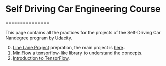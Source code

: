 # Self Driving Car Engineering Course
===============

This page contains all the practices for the projects of the Self-Driving Car Nandegree program by [Udacity](https://www.udacity.com/drive).

0. [Line Lane Project](https://github.com/yosoufe/SDC_flow/blob/master/Lane%20Detection.ipynb) prepration, the main project is [here](https://github.com/yosoufe/CarND-LaneLines-P1).
0. [MiniFlow](https://github.com/yosoufe/SDC_flow/blob/master/Miniflow.ipynb) a tensorflow-like library to understand the concepts.
0. [Introduction to TensorFlow](https://github.com/yosoufe/SDC_flow/blob/master/Intro%20to%20TensorFlow.ipynb).
